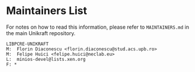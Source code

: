Maintainers List
================

For notes on how to read this information, please refer to `MAINTAINERS.md` in
the main Unikraft repository.

	LIBPCRE-UNIKRAFT
	M:	Florin Diaconescu <florin.diaconescu@stud.acs.upb.ro>
	M:	Felipe Huici <felipe.huici@neclab.eu>
	L:	minios-devel@lists.xen.org
	F: *

